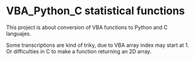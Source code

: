 # VBA_Python_C statistical functions

This project is about conversion of VBA functions to Python and C languajes.

Some transcriptions are kind of triky, due to VBA array index may start at 1. Or difficulties in C to make a function returning an 2D array.